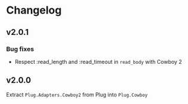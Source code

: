 # Changelog

## v2.0.1

### Bug fixes

  * Respect :read_length and :read_timeout in `read_body` with Cowboy 2 

## v2.0.0

Extract `Plug.Adapters.Cowboy2` from Plug into `Plug.Cowboy`
